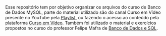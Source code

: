 Esse repositório tem por objetivo organizar os arquivos do curso de Banco de Dados MySQL, parte do material utilizado são do canal Curso em Vídeo presente no YouTube pela <a href="https://www.youtube.com/playlist?list=PLHz_AreHm4dkBs-795Dsgvau_ekxg8g1r"> Playlist</a>, ou fazendo o acesso ao conteúdo pela plataforma <a href="https://www.cursoemvideo.com/"> Curso em Vídeo</a>.
Também foi utilizado o material e exercícios propostos no curso do professor Felipe Mafra de <a href= https://www.udemy.com/course/bancos-de-dados-relacionais-basico-avancado/> Banco de Dados e SQL<a/>.
